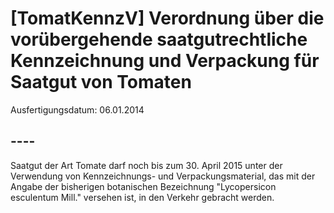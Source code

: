 # [TomatKennzV] Verordnung über die vorübergehende saatgutrechtliche Kennzeichnung und Verpackung für Saatgut von Tomaten

Ausfertigungsdatum: 06.01.2014

 

## ----

Saatgut der Art Tomate darf noch bis zum 30. April 2015 unter der Verwendung von Kennzeichnungs- und Verpackungsmaterial, das mit der Angabe der bisherigen botanischen Bezeichnung "Lycopersicon esculentum Mill." versehen ist, in den Verkehr gebracht werden.
